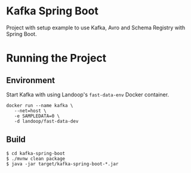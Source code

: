# Kafka Spring Boot
Project with setup example to use Kafka, Avro and Schema Registry with Spring Boot.

# Running the Project

## Environment
Start Kafka with using Landoop's `fast-data-env` Docker container.
```
docker run --name kafka \
   --net=host \
   -e SAMPLEDATA=0 \
   -d landoop/fast-data-dev
```

## Build
```
$ cd kafka-spring-boot
$ ./mvnw clean package
$ java -jar target/kafka-spring-boot-*.jar
```